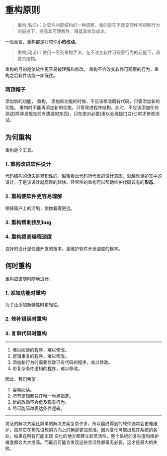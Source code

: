 # 重构原则

> 重构(名词)：对软件内部结构的一种调整，目的是在不改变软件可观察行为的前提下，提高其可理解性，降低其修改成本。

一般而言，重构都是对软件**小的改动**。

> 重构(动词)：使用一系列重构手法，在不改变软件可观察行为的前提下，调整其结构。

重构的目的是使软件更容易被理解和修改。
重构不会改变软件可观察的行为，重构之后软件功能一如既往。

### 两顶帽子

添加新的功能， 重构。
添加新功能的时候，不应该修改既有代码，只管添加新的功能。
重构时不能再添加新的功能，只管改进程序结构。此时，不应该添加任何测试(除非发现先前有遗漏的东西)，只在绝对必要(用以处理接口变化)时才修改测试。

## 为何重构

重构是个工具。

### 1. 重构改进软件设计

代码结构的流失是累积性的。越难看出代码所代表的设计意图，就越难保护其中的设计，于是该设计就腐败的越快。经常性的重构可以帮助维护代码该有的**形态**。

### 2. 重构使软件更容易理解

擦掉窗户上的污垢，使你看得更远。

### 3. 重构帮助找到bug

### 4. 重构提高编程速度

良好的设计是快速开发的根本，是维护软件开发速度的根本。

## 何时重构

重构应该随时随地进行。

### 1. 添加功能时重构

为了让添加新特性时更轻松。

### 2. 修补错误时重构

### 3. 复审代码时重构

-----------------------
1. 难以阅读的程序，难以修改。
2. 逻辑重复的程序，难以修改。
3. 添加新行为时需要修改已有代码的程序，难以修改。
4. 带复杂条件逻辑的程序，难以修改。

因此，我们希望：
1. 容易阅读。
2. 所有逻辑都只在唯一地点指定。
3. 新的改动不会危及现有行为。
4. 尽可能简单表达条件逻辑。
-----------------------

灵活的解决方案比简单的解决方案复杂许多，所以最终得到的软件通常会更难维护，虽然它在预先设想的方向上的确是更加灵活。因为变化可能出现在系统的各处，如果在所有可能出现
变化的地方都建立起灵活性，整个系统的复杂度和维护难度都会大大提高。而最后可能会发现这些灵活性都毫无必要，这才是最大的失败。